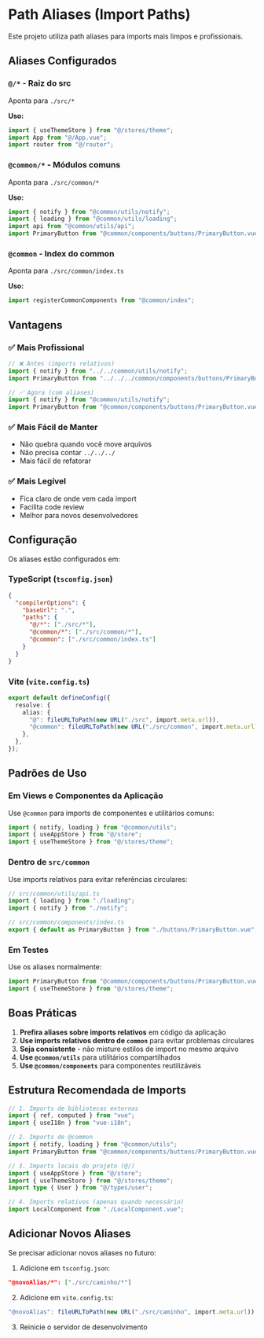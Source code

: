 # Path Aliases (Import Paths)

Este projeto utiliza path aliases para imports mais limpos e profissionais.

## Aliases Configurados

### `@/*` - Raiz do src

Aponta para `./src/*`

**Uso:**

```typescript
import { useThemeStore } from "@/stores/theme";
import App from "@/App.vue";
import router from "@/router";
```

### `@common/*` - Módulos comuns

Aponta para `./src/common/*`

**Uso:**

```typescript
import { notify } from "@common/utils/notify";
import { loading } from "@common/utils/loading";
import api from "@common/utils/api";
import PrimaryButton from "@common/components/buttons/PrimaryButton.vue";
```

### `@common` - Index do common

Aponta para `./src/common/index.ts`

**Uso:**

```typescript
import registerCommonComponents from "@common/index";
```

## Vantagens

### ✅ Mais Profissional

```typescript
// ❌ Antes (imports relativos)
import { notify } from "../../common/utils/notify";
import PrimaryButton from "../../../common/components/buttons/PrimaryButton.vue";

// ✅ Agora (com aliases)
import { notify } from "@common/utils/notify";
import PrimaryButton from "@common/components/buttons/PrimaryButton.vue";
```

### ✅ Mais Fácil de Manter

- Não quebra quando você move arquivos
- Não precisa contar `../../../`
- Mais fácil de refatorar

### ✅ Mais Legível

- Fica claro de onde vem cada import
- Facilita code review
- Melhor para novos desenvolvedores

## Configuração

Os aliases estão configurados em:

### TypeScript (`tsconfig.json`)

```json
{
  "compilerOptions": {
    "baseUrl": ".",
    "paths": {
      "@/*": ["./src/*"],
      "@common/*": ["./src/common/*"],
      "@common": ["./src/common/index.ts"]
    }
  }
}
```

### Vite (`vite.config.ts`)

```typescript
export default defineConfig({
  resolve: {
    alias: {
      "@": fileURLToPath(new URL("./src", import.meta.url)),
      "@common": fileURLToPath(new URL("./src/common", import.meta.url)),
    },
  },
});
```

## Padrões de Uso

### Em Views e Componentes da Aplicação

Use `@common` para imports de componentes e utilitários comuns:

```typescript
import { notify, loading } from "@common/utils";
import { useAppStore } from "@/store";
import { useThemeStore } from "@/stores/theme";
```

### Dentro de `src/common`

Use imports relativos para evitar referências circulares:

```typescript
// src/common/utils/api.ts
import { loading } from "./loading";
import { notify } from "./notify";

// src/common/components/index.ts
export { default as PrimaryButton } from "./buttons/PrimaryButton.vue";
```

### Em Testes

Use os aliases normalmente:

```typescript
import PrimaryButton from "@common/components/buttons/PrimaryButton.vue";
import { useThemeStore } from "@/stores/theme";
```

## Boas Práticas

1. **Prefira aliases sobre imports relativos** em código da aplicação
2. **Use imports relativos dentro de `common`** para evitar problemas circulares
3. **Seja consistente** - não misture estilos de import no mesmo arquivo
4. **Use `@common/utils`** para utilitários compartilhados
5. **Use `@common/components`** para componentes reutilizáveis

## Estrutura Recomendada de Imports

```typescript
// 1. Imports de bibliotecas externas
import { ref, computed } from "vue";
import { useI18n } from "vue-i18n";

// 2. Imports de @common
import { notify, loading } from "@common/utils";
import PrimaryButton from "@common/components/buttons/PrimaryButton.vue";

// 3. Imports locais do projeto (@/)
import { useAppStore } from "@/store";
import { useThemeStore } from "@/stores/theme";
import type { User } from "@/types/user";

// 4. Imports relativos (apenas quando necessário)
import LocalComponent from "./LocalComponent.vue";
```

## Adicionar Novos Aliases

Se precisar adicionar novos aliases no futuro:

1. Adicione em `tsconfig.json`:

```json
"@novoAlias/*": ["./src/caminho/*"]
```

2. Adicione em `vite.config.ts`:

```typescript
"@novoAlias": fileURLToPath(new URL("./src/caminho", import.meta.url))
```

3. Reinicie o servidor de desenvolvimento
